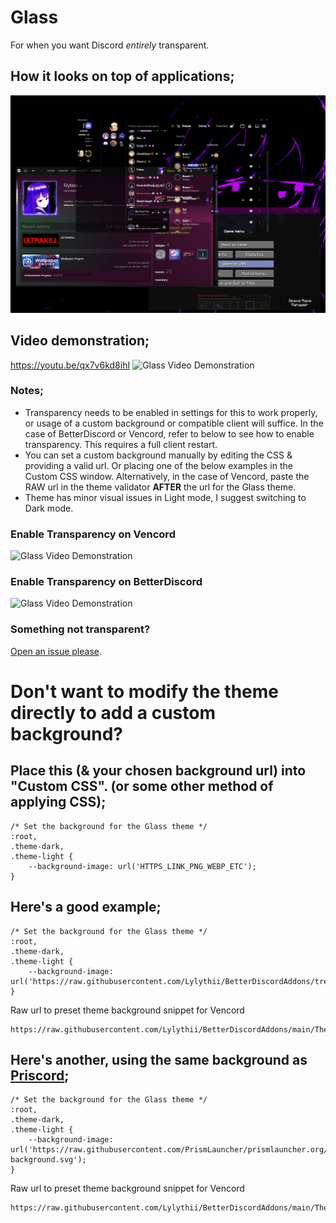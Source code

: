 # Glass
For when you want Discord *entirely* transparent.
## How it looks on top of applications;
![Glass](https://raw.githubusercontent.com/Lylythii/BetterDiscordAddons/main/Themes/Glass/glass.png)
## Video demonstration;
https://youtu.be/qx7v6kd8ihI
![Glass Video Demonstration](https://raw.githubusercontent.com/Lylythii/BetterDiscordAddons/main/Themes/Glass/preview.webp)

### Notes;
- Transparency needs to be enabled in settings for this to work properly, or usage of a custom background or compatible client will suffice. In the case of BetterDiscord or Vencord, refer to below to see how to enable transparency. This requires a full client restart.
- You can set a custom background manually by editing the CSS & providing a valid url. Or placing one of the below examples in the Custom CSS window. Alternatively, in the case of Vencord, paste the RAW url in the theme validator **AFTER** the url for the Glass theme.
- Theme has minor visual issues in Light mode, I suggest switching to Dark mode.

### Enable Transparency on Vencord
![Glass Video Demonstration](https://raw.githubusercontent.com/Lylythii/BetterDiscordAddons/main/Themes/Glass/vencord-transparency.webp)

### Enable Transparency on BetterDiscord
![Glass Video Demonstration](https://raw.githubusercontent.com/Lylythii/BetterDiscordAddons/main/Themes/Glass/betterdiscord-transparency.webp)

### Something not transparent?
[Open an issue please](https://github.com/Lylythii/BetterDiscordAddons/issues/new).

# Don't want to modify the theme directly to add a custom background?
## Place this (& your chosen background url) into "Custom CSS". (or some other method of applying CSS);
```
/* Set the background for the Glass theme */
:root,
.theme-dark,
.theme-light {
	--background-image: url('HTTPS_LINK_PNG_WEBP_ETC');
}
```

## Here's a good example;
```
/* Set the background for the Glass theme */
:root,
.theme-dark,
.theme-light {
	--background-image: url('https://raw.githubusercontent.com/Lylythii/BetterDiscordAddons/tree/main/Themes/Glass/background.png');
}
```
Raw url to preset theme background snippet for Vencord
```
https://raw.githubusercontent.com/Lylythii/BetterDiscordAddons/main/Themes/Glass/css_snippets/misc_example.css
```

## Here's another, using the same background as [Priscord](https://github.com/Lylythii/BetterDiscordAddons/tree/main/Priscord);
```
/* Set the background for the Glass theme */
:root,
.theme-dark,
.theme-light {
	--background-image: url('https://raw.githubusercontent.com/PrismLauncher/prismlauncher.org/40d89d06ae90c7cbef18b06f52fd9a4c30c61db8/src/img/background/prism-background.svg');
}
```
Raw url to preset theme background snippet for Vencord
```
https://raw.githubusercontent.com/Lylythii/BetterDiscordAddons/main/Themes/Glass/css_snippets/priscord_background.css
```
